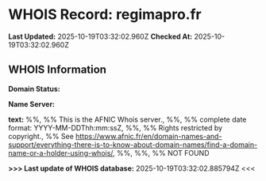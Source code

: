 # WHOIS Record: regimapro.fr

**Last Updated:** 2025-10-19T03:32:02.960Z
**Checked At:** 2025-10-19T03:32:02.960Z

## WHOIS Information

**Domain Status:** 

**Name Server:** 

**text:** %%, %% This is the AFNIC Whois server., %%, %% complete date format: YYYY-MM-DDThh:mm:ssZ, %%, %% Rights restricted by copyright., %% See https://www.afnic.fr/en/domain-names-and-support/everything-there-is-to-know-about-domain-names/find-a-domain-name-or-a-holder-using-whois/, %%, %%, %% NOT FOUND

**>>> Last update of WHOIS database:** 2025-10-19T03:32:02.885794Z <<<

